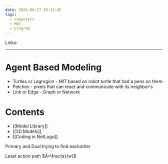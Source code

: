 ```yaml
---
date: 2024-06-17 10:12:45
tags:
  - computers
  - MOC
  - program
---
```

Links: 
___
#  Agent Based Modeling
- Turtles or Lagrogion - MIT based on robot turtle that had a pens on them
- Patches - pixels that can react and communicate with its neighbor's
- Link or Edge - Graph or Network

# Contents
- [[Model Library]]
- [[3D Models]]
- [[Coding in NetLogo]]

Primary and Dual trying to find eachother

Least action path
$A=\frac{a}{w}$
